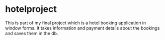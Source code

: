 # hotelproject
This is part of my final project which is a hotel booking application in window forms.
It takes information and payment details about the bookings and saves them in the db.
